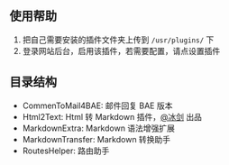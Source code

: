 ## 使用帮助 ##

 1. 把自己需要安装的插件文件夹上传到 `/usr/plugins/` 下
 2. 登录网站后台，启用该插件，若需要配置，请点设置插件

## 目录结构 ##

 - CommenToMail4BAE: 邮件回复 BAE 版本
 - Html2Text: Html 转 Markdown 插件，[@冰剑](https://github.com/binjoo) 出品
 - MarkdownExtra: Markdown 语法增强扩展
 - MarkdownTransfer: Markdown 转换助手
 - RoutesHelper: 路由助手
